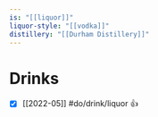 ```yaml
---
is: "[[liquor]]"
liquor-style: "[[vodka]]"
distillery: "[[Durham Distillery]]"
---
```


# Drinks
- [x] [[2022-05]] #do/drink/liquor 👍
